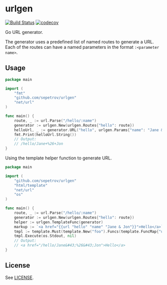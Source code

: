 # urlgen

[![Build Status](https://travis-ci.org/sepetrov/urlgen.svg?branch=master)](https://travis-ci.org/sepetrov/urlgen)
[![codecov](https://codecov.io/gh/sepetrov/urlgen/branch/master/graph/badge.svg)](https://codecov.io/gh/sepetrov/urlgen)


Go URL generator.


The generator uses a predefined list of named routes to generate a URL. Each of
the routes can have a named parameters in the format `:<parameter name>`.

## Usage

```go
package main

import (
	"fmt"
	"github.com/sepetrov/urlgen"
	"net/url"
)

func main() {
	route, _ := url.Parse("/hello/:name")
	generator := urlgen.New(urlgen.Routes{"hello": route})
	helloUrl, _ := generator.URL("hello", urlgen.Params{"name": "Jane & Jon"})
	fmt.Print(helloUrl.String())
	// Output:
	// /hello/Jane+%26+Jon
}
```

Using the template helper function to generate URL.
```go
package main

import (
	"github.com/sepetrov/urlgen"
	"html/template"
	"net/url"
	"os"
)

func main() {
	route, _ := url.Parse("/hello/:name")
	generator := urlgen.New(urlgen.Routes{"hello": route})
	helper := urlgen.TemplateFunc(generator)
	markup := `<a href="{{url "hello" "name" "Jane & Jon"}}">Hello</a>`
	tmpl := template.Must(template.New("foo").Funcs(template.FuncMap{"url": helper}).Parse(markup))
	tmpl.Execute(os.Stdout, nil)
	// Output:
	// <a href="/hello/Jane&#43;%26&#43;Jon">Hello</a>
}
```

## License

See [LICENSE](LICENSE).
